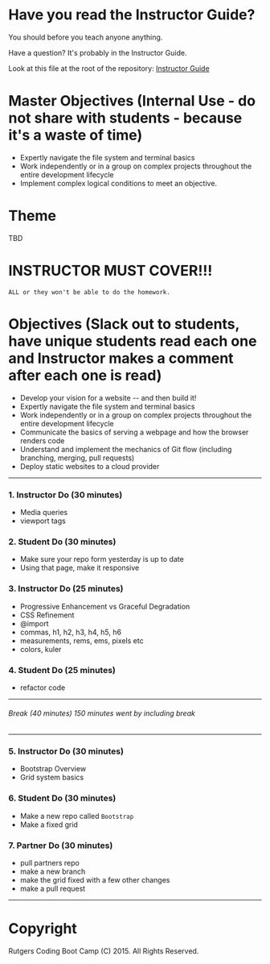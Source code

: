 # Have you read the Instructor Guide?

You should before you teach anyone anything.

Have a question? It's probably in the Instructor Guide.

Look at this file at the root of the repository:
[Instructor Guide](https://github.com/RutgersCodingBootcamp/All-Lesson-Plans/blob/master/instructor_guide.md)

# Master Objectives (Internal Use - do not share with students - because it's a waste of time)

* Expertly navigate the file system and terminal basics
* Work independently or in a group on complex projects throughout the entire development lifecycle
* Implement complex logical conditions to meet an objective.


# Theme
TBD

# INSTRUCTOR MUST COVER!!!

```
ALL or they won't be able to do the homework.
```

# Objectives (Slack out to students, have unique students read each one and Instructor makes a comment after each one is read)

* Develop your vision for a website -- and then build it!
* Expertly navigate the file system and terminal basics
* Work independently or in a group on complex projects throughout the entire development lifecycle
* Communicate the basics of serving a webpage and how the browser renders code
* Understand and implement the mechanics of Git flow (including branching, merging, pull requests)
* Deploy static websites to a cloud provider

----

### 1. Instructor Do (30 minutes)

* Media queries
* viewport tags


### 2. Student Do (30 minutes)

* Make sure your repo form yesterday is up to date
* Using that page, make it responsive


### 3. Instructor Do (25 minutes)

* Progressive Enhancement vs Graceful Degradation
* CSS Refinement
* @import
* commas, h1, h2, h3, h4, h5, h6
* measurements, rems, ems, pixels etc
* colors, kuler


### 4. Student Do (25 minutes)

* refactor code

----
###### Break (40 minutes) 150 minutes went by including break
----


### 5. Instructor Do (30 minutes)

* Bootstrap Overview
* Grid system basics


### 6. Student Do (30 minutes)

* Make a new repo called `Bootstrap`
* Make a fixed grid


### 7. Partner Do (30 minutes)

* pull partners repo
* make a new branch
* make the grid fixed with a few other changes
* make a pull request


----
# Copyright
Rutgers Coding Boot Camp (C) 2015. All Rights Reserved.

